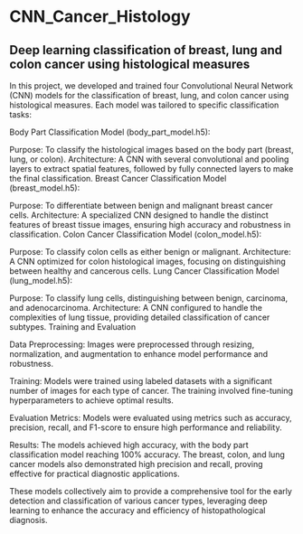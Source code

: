 # CNN_Cancer_Histology
## Deep learning classification of breast, lung and colon cancer using histological measures


In this project, we developed and trained four Convolutional Neural Network (CNN) models for the classification of breast, lung, and colon cancer using histological measures. Each model was tailored to specific classification tasks:

Body Part Classification Model (body_part_model.h5):

Purpose: To classify the histological images based on the body part (breast, lung, or colon).
Architecture: A CNN with several convolutional and pooling layers to extract spatial features, followed by fully connected layers to make the final classification.
Breast Cancer Classification Model (breast_model.h5):

Purpose: To differentiate between benign and malignant breast cancer cells.
Architecture: A specialized CNN designed to handle the distinct features of breast tissue images, ensuring high accuracy and robustness in classification.
Colon Cancer Classification Model (colon_model.h5):

Purpose: To classify colon cells as either benign or malignant.
Architecture: A CNN optimized for colon histological images, focusing on distinguishing between healthy and cancerous cells.
Lung Cancer Classification Model (lung_model.h5):

Purpose: To classify lung cells, distinguishing between benign, carcinoma, and adenocarcinoma.
Architecture: A CNN configured to handle the complexities of lung tissue, providing detailed classification of cancer subtypes.
Training and Evaluation

Data Preprocessing: Images were preprocessed through resizing, normalization, and augmentation to enhance model performance and robustness.

Training: Models were trained using labeled datasets with a significant number of images for each type of cancer. The training involved fine-tuning hyperparameters to achieve optimal results.

Evaluation Metrics: Models were evaluated using metrics such as accuracy, precision, recall, and F1-score to ensure high performance and reliability.

Results: The models achieved high accuracy, with the body part classification model reaching 100% accuracy. The breast, colon, and lung cancer models also demonstrated high precision and recall, proving effective for practical diagnostic applications.

These models collectively aim to provide a comprehensive tool for the early detection and classification of various cancer types, leveraging deep learning to enhance the accuracy and efficiency of histopathological diagnosis.







